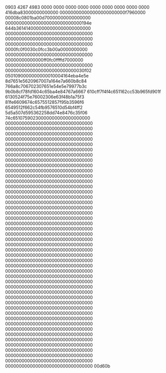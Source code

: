 0903
4267 4983 0000 0000 0000 0000 0000 0000
0000 0000 0000 416dba83000000000000
000000000000000000000000f7960000
00008c0801ba00d70000000000000000
0000000000000000000000000000194e
644b3614140000000000000000000000
00000000000000000000000000000000
00000000000000000000000000000000
00000000000000000000000000000000
0000fc0f0030c0fcc3b00a0000000000
00000000000000000000000000000000
00000000000000ff0fc0ffffd7000000
00000000000000000000000000000000
00000000000000000000000000030f02
0501090000000000010004164eba4e5e
8d7651e5620967007a164e7a660b8c84
766a8c706702307651e54e5e79977b3c
9b0b8cf78fd1604c65ba4e84767a6667
610cff7f4f4c651162cc53b965fd901f
6130524f75e76002306e63f48b1a75f3
81fe6609674c6575512857f95b3596f6
6549512f662c54fb9576510d54bf4ff2
5d5a507d595362258dd74e8476c35f06
74c65107590230000000000000000000
00000000000000000000000000000000
00000000000000000000000000000000
00000000000000000000000000000000
00000000000000000000000000000000
00000000000000000000000000000000
00000000000000000000000000000000
00000000000000000000000000000000
00000000000000000000000000000000
00000000000000000000000000000000
00000000000000000000000000000000
00000000000000000000000000000000
00000000000000000000000000000000
00000000000000000000000000000000
00000000000000000000000000000000
00000000000000000000000000000000
00000000000000000000000000000000
00000000000000000000000000000000
00000000000000000000000000000000
00000000000000000000000000000000
00000000000000000000000000000000
00000000000000000000000000000000
00000000000000000000000000000000
00000000000000000000000000000000
00000000000000000000000000000000
00000000000000000000000000000000
00000000000000000000000000000000
00000000000000000000000000000000
00000000000000000000000000000000
00000000000000000000000000000000
00000000000000000000000000000000
00000000000000000000000000000000
00000000000000000000000000000000
00000000000000000000000000000000
00000000000000000000000000000000
00000000000000000000000000000000
00000000000000000000000000000000
00000000000000000000000000000000
00000000000000000000000000000000
00000000000000000000000000000000
00000000000000000000000000000000
00000000000000000000000000000000
00000000000000000000000000000000
00000000000000000000000000000000
00000000000000000000000000000000
00000000000000000000000000000000
00000000000000000000000000000000
00000000000000000000000000000000
00d60b